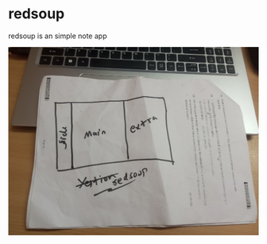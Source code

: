 # redsoup

redsoup is an simple note app

![redsoup note app](./images/redsoup-plan.jpeg "redsoup plan")
